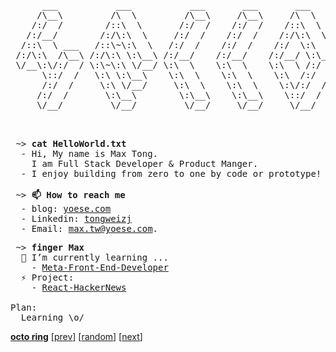 <pre>
      ___           ___           ___       ___       ___     
     /\__\         /\  \         /\__\     /\__\     /\  \    
    /:/  /        /::\  \       /:/  /    /:/  /    /::\  \   
   /:/__/        /:/\:\  \     /:/  /    /:/  /    /:/\:\  \  
  /::\  \ ___   /::\~\:\  \   /:/  /    /:/  /    /:/  \:\  \ 
 /:/\:\  /\__\ /:/\:\ \:\__\ /:/__/    /:/__/    /:/__/ \:\__\
 \/__\:\/:/  / \:\~\:\ \/__/ \:\  \    \:\  \    \:\  \ /:/  /
      \::/  /   \:\ \:\__\    \:\  \    \:\  \    \:\  /:/  / 
      /:/  /     \:\ \/__/     \:\  \    \:\  \    \:\/:/  /  
     /:/  /       \:\__\        \:\__\    \:\__\    \::/  /   
     \/__/         \/__/         \/__/     \/__/     \/__/    


</pre>

<pre>
 ~> <strong>cat HelloWorld.txt</strong>
  - Hi, My name is Max Tong. 
    I am Full Stack Developer & Product Manger.
  - I enjoy building from zero to one by code or prototype! 

 ~> <strong>📫 How to reach me</strong>
  - blog: <a href="yoese.com">yoese.com</a>
  - Linkedin: <a href="https://www.linkedin.com/in/tongweizj/">tongweizj</a>
  - Email: <a href="mailto:max.tw@yoese.com">max.tw@yoese.com</a>.
</pre>

<pre>
 ~> <strong>finger Max</strong>
  🌱 I’m currently learning ...
    - <a href="https://github.com/tongweizj/Developer-Certificates-and-Courses/tree/main/Coursera_Meta-Front-End-Developer">Meta-Front-End-Developer</a>
  ⚡ Project:
    - <a href="https://github.com/tongweizj/React-HackerNews">React-HackerNews</a>

Plan:
  Learning \o/
</pre>

[**octo ring**](https://octo-ring.com/)
[[prev](https://octo-ring.com/p/hedyhli/prev)]  [[random](https://octo-ring.com/p/hedyhli/random)]  [[next](https://octo-ring.com/p/hedyhli/next)]

<!-- is my profile readme not mobile-friendly? I'd love to improve. let me know your suggestions -->

<!--
**tongweizj/tongweizj** is a ✨ _special_ ✨ repository because its `README.md` (this file) appears on your GitHub profile.

Here are some ideas to get you started:

- 🔭 I’m currently working on ...
- 🌱 I’m currently learning ...
- 👯 I’m looking to collaborate on ...
- 🤔 I’m looking for help with ...
- 💬 Ask me about ...
- 📫 How to reach me: ...
- 😄 Pronouns: ...
- ⚡ Fun fact: ...
-->
